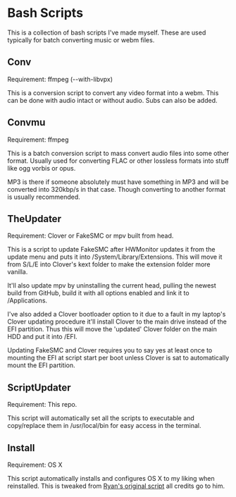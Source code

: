 Bash Scripts
===========

This is a collection of bash scripts I've made myself. These are used typically for batch converting music or webm files.

Conv
-----

Requirement: ffmpeg (--with-libvpx)

This is a conversion script to convert any video format into a webm. This can be done with audio intact or without audio. Subs can also be added.


Convmu
------

Requirement: ffmpeg

This is a batch conversion script to mass convert audio files into some other format. Usually used for converting FLAC or other lossless formats into stuff like ogg vorbis or opus. 

MP3 is there if someone absolutely must have something in MP3 and will be converted into 320kbp/s in that case. Though converting to another format is usually recommended.


TheUpdater
-----------

Requirement: Clover or FakeSMC or mpv built from head.

This is a script to update FakeSMC after HWMonitor updates it from the update menu and puts it into /System/Library/Extensions. This will move it from S/L/E into Clover's kext folder to make the extension folder more vanilla.

It'll also update mpv by uninstalling the current head, pulling the newest build from GitHub, build it with all options enabled and link it to /Applications.

I've also added a Clover bootloader option to it due to a fault in my laptop's Clover updating procedure it'll install Clover to the main drive instead of the EFI partition. Thus this will move the 'updated' Clover folder on the main HDD and put it into /EFI.

Updating FakeSMC and Clover requires you to say yes at least once to mounting the EFI at script start per boot unless Clover is sat to automatically mount the EFI partition.   


ScriptUpdater
-------------

Requirement: This repo.

This script will automatically set all the scripts to executable and copy/replace them in /usr/local/bin for easy access in the terminal.

Install
-------

Requirement: OS X

This script automatically installs and configures OS X to my liking when reinstalled. This is tweaked from [Ryan's original script](https://github.com/ryanmaclean/OSX-Post-Install-Script) all credits go to him.